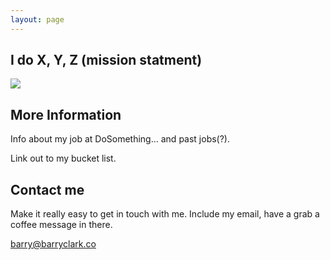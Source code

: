 ```yaml
---
layout: page
---
```


## I do X, Y, Z (mission statment)

<img src="{{ site.avatar }}" />

## More Information

Info about my job at DoSomething... and past jobs(?).

Link out to my bucket list.

## Contact me

Make it really easy to get in touch with me. Include my email, have a grab a coffee message in there. 

[barry@barryclark.co](mailto:barry@barryclark.co)